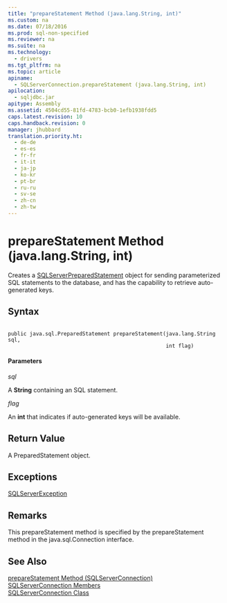 ```yaml
---
title: "prepareStatement Method (java.lang.String, int)"
ms.custom: na
ms.date: 07/18/2016
ms.prod: sql-non-specified
ms.reviewer: na
ms.suite: na
ms.technology: 
  - drivers
ms.tgt_pltfrm: na
ms.topic: article
apiname: 
  - SQLServerConnection.prepareStatement (java.lang.String, int)
apilocation: 
  - sqljdbc.jar
apitype: Assembly
ms.assetid: 4504cd55-81fd-4783-bcb0-1efb1938fdd5
caps.latest.revision: 10
caps.handback.revision: 0
manager: jhubbard
translation.priority.ht: 
  - de-de
  - es-es
  - fr-fr
  - it-it
  - ja-jp
  - ko-kr
  - pt-br
  - ru-ru
  - sv-se
  - zh-cn
  - zh-tw
---
```

# prepareStatement Method (java.lang.String, int)
  Creates a [SQLServerPreparedStatement](../content/SQLServerPreparedStatement-Class.md) object for sending parameterized SQL statements to the database, and has the capability to retrieve auto-generated keys.  
  
## Syntax  
  
```  
  
public java.sql.PreparedStatement prepareStatement(java.lang.String sql,  
                                                   int flag)  
```  
  
#### Parameters  
 *sql*  
  
 A **String** containing an SQL statement.  
  
 *flag*  
  
 An **int** that indicates if auto-generated keys will be available.  
  
## Return Value  
 A PreparedStatement object.  
  
## Exceptions  
 [SQLServerException](../content/SQLServerException-Class.md)  
  
## Remarks  
 This prepareStatement method is specified by the prepareStatement method in the java.sql.Connection interface.  
  
## See Also  
 [prepareStatement Method &#40;SQLServerConnection&#41;](../content/prepareStatement-Method--SQLServerConnection-.md)   
 [SQLServerConnection Members](../content/SQLServerConnection-Members.md)   
 [SQLServerConnection Class](../content/SQLServerConnection-Class.md)  
  
  